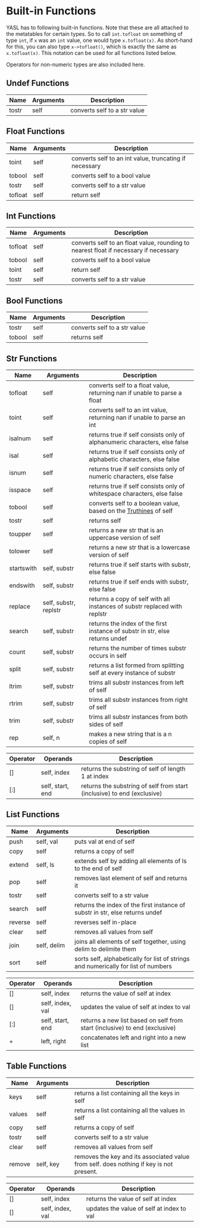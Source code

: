 # Built-in Functions

YASL has to following built-in functions. Note that these are all attached to the metatables for certain types. 
So to call `int.tofloat` on something of type `int`, if `x` was an `int` value, one would type `x.tofloat(x)`.
As short-hand for this, you can also type `x->tofloat()`, which is exactly the same as `x.tofloat(x)`. 
This notation can be used for all functions listed below.

Operators for non-numeric types are also included here.

## Undef Functions

| Name       | Arguments | Description |
|------------|-----------|-------------|
| tostr      | self      | converts self to a str value |

## Float Functions

| Name       | Arguments | Description |
|------------|-----------|-------------|
| toint      | self      | converts self to an int value, truncating if necessary |
| tobool     | self      | converts self to a bool value |
| tostr      | self      | converts self to a str value |
| tofloat    | self      | return self |

## Int Functions

| Name       | Arguments | Description |
|------------|-----------|-------------|
| tofloat    | self      | converts self to an float value, rounding to nearest float if necessary if necessary |
| tobool     | self      | converts self to a bool value |
| toint      | self      | return self |
| tostr      | self      | converts self to a str value |

## Bool Functions

| Name       | Arguments | Description |
|------------|-----------|-------------|
| tostr      | self      | converts self to a str value |
| tobool     | self      | returns self |

## Str Functions

| Name       | Arguments | Description |
|------------|-----------|-------------|
| tofloat    | self      | converts self to a float value, returning nan if unable to parse a float |
| toint      | self      | converts self to an int value, returning nan if unable to parse an int |
| isalnum    | self      | returns true if self consists only of alphanumeric characters, else false |
| isal       | self      | returns true if self consists only of alphabetic characters, else false |
| isnum      | self      | returns true if self consists only of numeric characters, else false |
| isspace    | self      | returns true if self consists only of whitespace characters, else false |
| tobool     | self      | converts self to a boolean value, based on the [Truthines](/docs/control-flow/truthiness) of self |
| tostr      | self      | returns self |
| toupper    | self      | returns a new str that is an uppercase version of self |
| tolower    | self      | returns a new str that is a lowercase version of self |
| startswith | self, substr | returns true if self starts with substr, else false |
| endswith   | self, substr | returns true if self ends with substr, else false |
| replace    | self, substr, replstr | returns a copy of self with all instances of substr replaced with replstr |
| search     | self, substr | returns the index of the first instance of substr in str, else returns undef |
| count      | self, substr | returns the number of times substr occurs in self |
| split      | self, substr | returns a list formed from splitting self at every instance of substr |
| ltrim      | self, substr | trims all substr instances from left of self |
| rtrim      | self, substr | trims all substr instances from right of self |
| trim       | self, substr | trims all substr instances from both sides of self |
| rep        | self, n   | makes a new string that is a n copies of self |

| Operator | Operands | Description |
|----------|----------|-------------|
| []       | self, index | returns the substring of self of length 1 at index |
| [:]      | self, start, end | returns the substring of self from start (inclusive) to end (exclusive) |

## List Functions

| Name       | Arguments | Description |
|------------|-----------|-------------|
| push       | self, val | puts val at end of self |
| copy       | self      | returns a copy of self |
| extend     | self, ls  | extends self by adding all elements of ls to the end of self |
| pop        | self      | removes last element of self and returns it |
| tostr      | self      | converts self to a str value |
| search     | self      | returns the index of the first instance of substr in str, else returns undef |
| reverse    | self      | reverses self in-place |
| clear      | self      | removes all values from self |
| join       | self, delim | joins all elements of self together, using delim to delimite them |
| sort       | self      | sorts self, alphabetically for list of strings and numerically for list of numbers |

| Operator | Operands | Description |
|----------|----------|-------------|
| []       | self, index | returns the value of self at index |
| []       | self, index, val | updates the value of self at index to val |
| [:]      | self, start, end | returns a new list based on self from start (inclusive) to end (exclusive) |
| +        | left, right | concatenates left and right into a new list |
 
## Table Functions

| Name       | Arguments | Description |
|------------|-----------|-------------|
| keys       | self      | returns a list containing all the keys in self |
| values     | self      | returns a list containing all the values in self |
| copy       | self      | returns a copy of self |
| tostr      | self      | converts self to a str value |
| clear      | self      | removes all values from self |
| remove     | self, key | removes the key and its associated value from self. does nothing if key is not present.

| Operator | Operands | Description |
|----------|----------|-------------|
| []       | self, index | returns the value of self at index |
| []       | self, index, val | updates the value of self at index to val |
